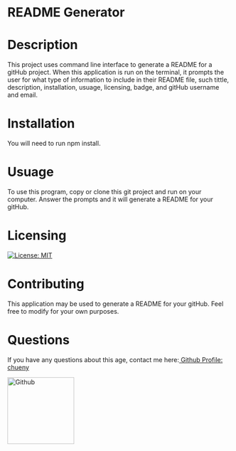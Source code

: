 # README Generator
 
# Description
This project uses command line interface to generate a README for a gitHub project.  When this application is run on the terminal, it prompts the user for what type of information to include in their README file, such tittle, description, installation, usuage, licensing, badge, and gitHub username and email.  
 
# Installation
You will need to run npm install.  

# Usuage
To use this program, copy or clone this git project and run on your computer. Answer the prompts and it will generate a README for your gitHub. 


# Licensing
[![License: MIT](https://img.shields.io/badge/License-MIT-yellow.svg)](https://opensource.org/licenses/MIT)


# Contributing  
This application may be used to generate a README for your gitHub.  Feel free to modify for your own purposes.


# Questions 
If you have any questions about this age, contact me here:<a href="https://github.com/chueny"> Github Profile: chueny</a>

<img src="https://avatars1.githubusercontent.com/u/17972802?v=4" alt=Github profile picture width=150>
